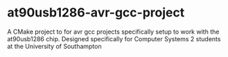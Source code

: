 # at90usb1286-avr-gcc-project
A CMake project to for avr gcc projects specifically setup to work with the at90usb1286 chip.
Designed specifically for Computer Systems 2 students at the University of Southampton
